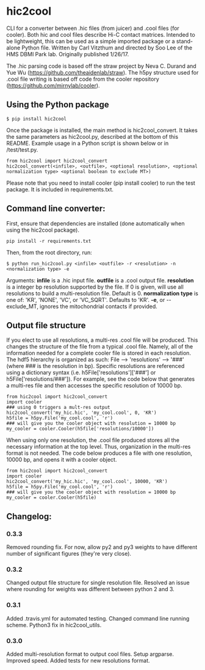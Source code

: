 # hic2cool #

CLI for a converter between .hic files (from juicer) and .cool files (for cooler).  Both hic and cool files describe Hi-C contact matrices. Intended to be lightweight, this can be used as a simple imported package or a stand-alone Python file. Written by Carl Vitzthum and directed by Soo Lee of the HMS DBMI Park lab.
Originally published 1/26/17.

The .hic parsing code is based off the straw project by Neva C. Durand and Yue Wu (https://github.com/theaidenlab/straw). The h5py structure used for .cool file writing is based off code from the cooler repository (https://github.com/mirnylab/cooler).

## Using the Python package
```
$ pip install hic2cool
```

Once the package is installed, the main method is hic2cool_convert. It takes the same parameters as hic2cool.py, described at the bottom of this README. Example usage in a Python script is shown below or in /test/test.py.
```
from hic2cool import hic2cool_convert
hic2cool_convert(<infile>, <outfile>, <optional resolution>, <optional normalization type> <optional boolean to exclude MT>)
```
Please note that you need to install cooler (pip install cooler) to run the test package. It is included in requirements.txt.

## Command line converter:
First, ensure that dependencies are installed (done automatically when using the hic2cool package).
```
pip install -r requirements.txt
```
Then, from the root directory, run:
```
$ python run_hic2cool.py <infile> <outfile> -r <resolution> -n <normalization type> -e
```
Arguments:
**infile** is a .hic input file.
**outfile** is a .cool output file.
**resolution** is a integer bp resolution supported by the file. If 0 is given, will use all resolutions to build a multi-resolution file. Default is 0.
**normalization type** is one of: 'KR', 'NONE', 'VC', or 'VC_SQRT'. Defaults to 'KR'.
**-e**, or --exclude_MT, ignores the mitochondrial contacts if provided.

## Output file structure
If you elect to use all resolutions, a multi-res .cool file will be produced. This changes the structure of the file from a typical .cool file. Namely, all of the information needed for a complete cooler file is stored in each resolution. The hdf5 hierarchy is organized as such:
File --> 'resolutions' --> '###' (where ### is the resolution in bp).
Specific resolutions are referenced using a dictionary syntax (i.e. h5File['resolutions']['###'] or h5File['resolutions/###']).
For example, see the code below that generates a multi-res file and then accesses the specific resolution of 10000 bp.
```
from hic2cool import hic2cool_convert
import cooler
### using 0 triggers a mult-res output
hic2cool_convert('my_hic.hic', 'my_cool.cool', 0, 'KR')
h5file = h5py.File('my_cool.cool', 'r')
### will give you the cooler object with resolution = 10000 bp
my_cooler = cooler.Cooler(h5file['resolutions/10000'])
```

When using only one resolution, the .cool file produced stores all the necessary information at the top level. Thus, organization in the multi-res format is not needed. The code below produces a file with one resolution, 10000 bp, and opens it with a cooler object.
```
from hic2cool import hic2cool_convert
import cooler
hic2cool_convert('my_hic.hic', 'my_cool.cool', 10000, 'KR')
h5file = h5py.File('my_cool.cool', 'r')
### will give you the cooler object with resolution = 10000 bp
my_cooler = cooler.Cooler(h5file)
```

## Changelog:
### 0.3.3
Removed rounding fix. For now, allow py2 and py3 weights to have different number of significant figures (they're very close).
### 0.3.2
Changed output file structure for single resolution file. Resolved an issue where rounding for weights was different between python 2 and 3.
### 0.3.1
Added .travis.yml for automated testing. Changed command line running scheme. Python3 fix in hic2cool_utils.
### 0.3.0
Added multi-resolution format to output cool files. Setup argparse. Improved speed. Added tests for new resolutions format.
